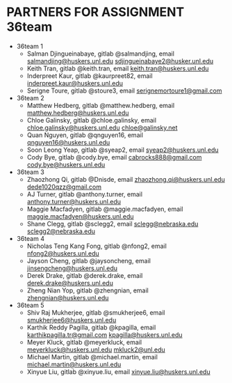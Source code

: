 # PARTNERS FOR ASSIGNMENT 36team

-   36team 1
    -   Salman Djingueinabaye, gitlab @salmandjing, email <salmandjing@huskers.unl.edu> <sdjingueinabaye2@husker.unl.edu>
    -   Keith Tran, gitlab @keith.tran, email <keith.tran@huskers.unl.edu>
    -   Inderpreet Kaur, gitlab @kaurpreet82, email <inderpreet.kaur@huskers.unl.edu>
    -   Serigne Toure, gitlab @stoure3, email <serignemortoure1@gmail.com>
-   36team 2
    -   Matthew Hedberg, gitlab @matthew.hedberg, email <matthew.hedberg@huskers.unl.edu>
    -   Chloe Galinsky, gitlab @chloe.galinsky, email <chloe.galinsky@huskers.unl.edu> <chloe@galinsky.net>
    -   Quan Nguyen, gitlab @qnguyen16, email <qnguyen16@huskers.unl.edu>
    -   Soon Leong Yeap, gitlab @syeap2, email <syeap2@huskers.unl.edu>
    -   Cody Bye, gitlab @cody.bye, email <cabrocks888@gmail.com> <cody.bye@huskers.unl.edu>
-   36team 3
    -   Zhaozhong Qi, gitlab @Dnisde, email <zhaozhong.qi@huskers.unl.edu> <dede1020qzz@gmail.com>
    -   AJ Turner, gitlab @anthony.turner, email <anthony.turner@huskers.unl.edu>
    -   Maggie Macfadyen, gitlab @maggie.macfadyen, email <maggie.macfadyen@huskers.unl.edu>
    -   Shane Clegg, gitlab @sclegg2, email <sclegg@nebraska.edu> <sclegg2@nebraska.edu>
-   36team 4
    -   Nicholas Teng Kang Fong, gitlab @nfong2, email <nfong2@huskers.unl.edu>
    -   Jayson Cheng, gitlab @jaysoncheng, email <jinsengcheng@huskers.unl.edu>
    -   Derek Drake, gitlab @derek.drake, email <derek.drake@huskers.unl.edu>
    -   Zheng Nian Yop, gitlab @zhengnian, email <zhengnian@huskers.unl.edu>
-   36team 5
    -   Shiv Raj Mukherjee, gitlab @smukherjee6, email <smukherjee6@huskers.unl.edu>
    -   Karthik Reddy Pagilla, gitlab @kpagilla, email <karthikpagilla.tr@gmail.com> <kpagilla@huskers.unl.edu>
    -   Meyer Kluck, gitlab @meyerkluck, email <meyerkluck@huskers.unl.edu> <mkluck2@unl.edu>
    -   Michael Martin, gitlab @michael.martin, email <michael.martin@huskers.unl.edu>
    -   Xinyue Liu, gitlab @xinyue.liu, email <xinyue.liu@huskers.unl.edu>
